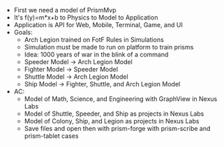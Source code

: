 - First we need a model of PrismMvp
- It's f(y)=m*x+b to Physics to Model to Application
- Application is API for Web, Mobile, Terminal, Game, and UI
- Goals:
  - Arch Legion trained on FotF Rules in Simulations
  - Simulation must be made to run on platform to train prisms
  - Idea: 1000 years of war in the blink of a command
  - Speeder Model -> Arch Legion Model
  - Fighter Model -> Speeder Model
  - Shuttle Model -> Arch Legion Model
  - Ship Model -> Fighter, Shuttle, and Arch Legion Model
- AC:
  - Model of Math, Science, and Engineering with GraphView in Nexus Labs
  - Model of Shuttle, Speeder, and Ship as projects in Nexus Labs
  - Model of Colony, Ship, and Legion as projects in Nexus Labs 
  - Save files and open then with prism-forge with prism-scribe and prism-tablet cases